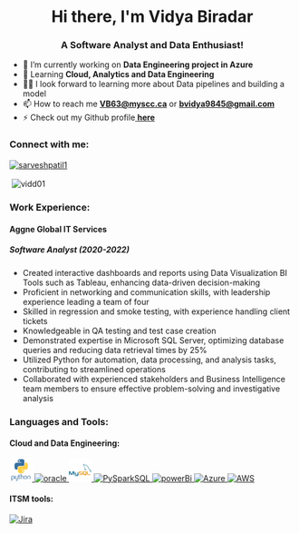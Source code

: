

<!--
**vidd01/vidd01** is a ✨ _special_ ✨ repository because its `README.md` (this file) appears on your GitHub profile.

Here are some ideas to get you started:

- 🔭 I’m currently working on ...
- 🌱 I’m currently learning ...
- 👯 I’m looking to collaborate on ...
- 🤔 I’m looking for help with ...
- 💬 Ask me about ...
- 📫 How to reach me: ...
- 😄 Pronouns: ...
- ⚡ Fun fact: ...
-->


<h1 align="center">Hi there, I'm Vidya Biradar</h1>
<h3 align="center">A Software Analyst and Data Enthusiast!</h3>

- 🔭 I’m currently working on **Data Engineering project in Azure**
- 🌱 Learning **Cloud, Analytics and Data Engineering**
- 👨‍💻 I look forward to learning more about Data pipelines and building a model
- 📫 How to reach me **VB63@myscc.ca** or **bvidya9845@gmail.com**
- ⚡ Check out my Github profile<a href="https://github.com/vidd01" target="blank"> **here**</a>

<h3 align="left">Connect with me:</h3>
<p align="left">
<a href="https://www.linkedin.com/in/vidyabiradar" target="blank"><img align="center" src="https://raw.githubusercontent.com/rahuldkjain/github-profile-readme-generator/master/src/images/icons/Social/linked-in-alt.svg" alt="sarveshpatil1" height="30" width="40" /></a>
</p>
<p>&nbsp;<img align="center" src="https://github-readme-stats.vercel.app/api?username=vidd01&include_all_commits=True&border_radius=10&border_color=4c71f2&show_icons=true&locale=en&rank_icon=github&hide=issues" alt="vidd01" /></p>

<h3 align="left">Work Experience:</h3>
<h4 align="left">Aggne Global IT Services</h4>
<h5 align="left" float="left">Software Analyst (2020-2022)</h5> 

- Created interactive dashboards and reports using Data Visualization BI Tools such as Tableau, enhancing data-driven decision-making
- Proficient in networking and communication skills, with leadership experience leading a team of four
- Skilled in regression and smoke testing, with experience handling client tickets
- Knowledgeable in QA testing and test case creation
- Demonstrated expertise in Microsoft SQL Server, optimizing database queries and reducing data retrieval times by 25%
- Utilized Python for automation, data processing, and analysis tasks, contributing to streamlined operations
- Collaborated with experienced stakeholders and Business Intelligence team members to ensure effective problem-solving and investigative analysis

<p>
<h3 align="left">Languages and Tools:</h3>

<h4 align="left">Cloud and Data Engineering:</h4>
<p align="left"> <a href="https://python.org/" target="_blank" rel="noreferrer"> <img src="https://raw.githubusercontent.com/devicons/devicon/master/icons/python/python-original-wordmark.svg" alt="python" width="40" height="40"/> </a>
<a href="https://www.tableau.com/" target="_blank" rel="noreferrer"> <img src="https://upload.wikimedia.org/wikipedia/commons/4/4b/Tableau_Logo.png" alt="oracle" width="120" height="35"/> </a> 
<a href="https://www.mysql.com/" target="_blank" rel="noreferrer"> <img src="https://raw.githubusercontent.com/devicons/devicon/master/icons/mysql/mysql-original-wordmark.svg" alt="mysql" width="40" height="40"/> </a> 
<a href="https://spark.apache.org/docs/latest/api/python/" target="_blank" rel="noreferrer"> <img src="https://github.com/sarveshpatil1/sarveshpatil1/assets/50295990/782fe464-01f2-4c2b-81a6-8be8574772a6" alt="PySparkSQL" width="40" height="40"/> </a>
<a href="https://powerbi.microsoft.com/en-us/" target="_blank" rel="noreferrer"> <img src="https://upload.wikimedia.org/wikipedia/commons/c/cf/New_Power_BI_Logo.svg" alt="powerBi" width="40" height="40"/> </a>
<a href="https://azure.microsoft.com/" target="_blank" rel="noreferrer"> <img src="https://upload.wikimedia.org/wikipedia/commons/c/cb/New-azure-logo-square.png" alt="Azure" width="40" height="40"/> </a> 
<a href="https://aws.amazon.com/" target="_blank" rel="noreferrer"> <img src="https://upload.wikimedia.org/wikipedia/commons/9/93/Amazon_Web_Services_Logo.svg" alt="AWS" width="60" height="40"/> </a>

<h4 align="left">ITSM tools:</h4>

<a href="https://www.atlassian.com/software/jira" target="_blank" rel="noreferrer"> <img src="https://upload.wikimedia.org/wikipedia/commons/8/8a/Jira_Logo.svg" alt="Jira" width="70" height="40"/></a> 



<!-- <p>&nbsp;<img align="center" src="https://github-readme-stats.vercel.app/api/top-langs/?username=anuraghazra&hide_progress=true" alt="sarveshpatil1" /></p> -->
